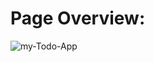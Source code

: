 # Page Overview: 
![my-Todo-App]([[https://github.com/faizjamadar18/twitter-clone/blob/main/WebPage%20Overview.png?raw=true]](https://raw.githubusercontent.com/faizjamadar18/my-todo-app/refs/heads/main/Todo-App.png))
